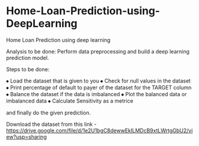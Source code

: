# Home-Loan-Prediction-using-DeepLearning
Home Loan Prediction using deep learning

Analysis to be done: Perform data preprocessing and build a deep learning prediction model.

Steps to be done: 

⦁    Load the dataset that is given to you
⦁    Check for null values in the dataset
⦁    Print percentage of default to payer of the dataset for the TARGET column
⦁    Balance the dataset if the data is imbalanced
⦁    Plot the balanced data or imbalanced data
⦁    Calculate Sensitivity as a metrice

and finally do the given prediction.

Download the dataset from this link - https://drive.google.com/file/d/1e2U1bgC8dewwEkILMDcB9xtLWrtgGbU2/view?usp=sharing
